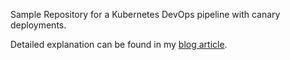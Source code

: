 Sample Repository for a Kubernetes DevOps pipeline with canary deployments.

Detailed explanation can be found in my [blog article](https://blog.networkchallenge.de/tech/k8s-einstieg-in-canary-deployments/).
